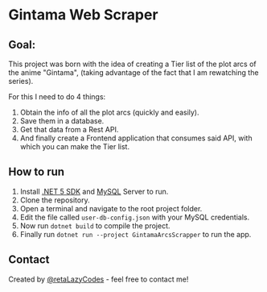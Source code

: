 # Gintama Web Scraper

## Goal:

This project was born with the idea of ​​creating a Tier list of the plot arcs of the anime "Gintama", (taking advantage of the fact that I am rewatching the series).

For this I need to do 4 things:
1) Obtain the info of all the plot arcs (quickly and easily).
2) Save them in a database.
3) Get that data from a Rest API.
4) And finally create a Frontend application that consumes said API, with which you can make the Tier list.

## How to run

1. Install [.NET 5 SDK](https://dotnet.microsoft.com/en-us/download/dotnet/5.0) and [MySQL](https://www.mysql.com) Server to run.
2. Clone the repository.
3. Open a terminal and navigate to the root project folder.
4. Edit the file called ```user-db-config.json``` with your MySQL credentials.
5. Now run ```dotnet build``` to compile the project.
6. Finally run ```dotnet run --project GintamaArcsScrapper``` to run the app.

## Contact

Created by [@retaLazyCodes](https://github.com/retaLazyCodes) - feel free to contact me!
